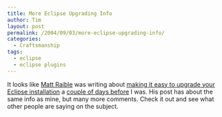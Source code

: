 ```yaml
---
title: More Eclipse Upgrading Info
author: Tim
layout: post
permalink: /2004/09/03/more-eclipse-upgrading-info/
categories:
  - Craftsmanship
tags:
  - eclipse
  - eclipse plugins
---
```

It looks like [Matt Raible][1] was writing about [making it easy to upgrade your Eclipse installation][2] a [couple of days before][3] I was. His post has about the same info as mine, but many more comments. Check it out and see what other people are saying on the subject.

 [1]: http://raibledesigns.com/ "Raible Designs"
 [2]: http://raibledesigns.com/page/rd?anchor=eclipse_tip_o_the_day "Eclipse tip o' the day"
 [3]: http://raibledesigns.com/page/rd/20040825 "Matt's Weblog: Aug 25, 2004"
